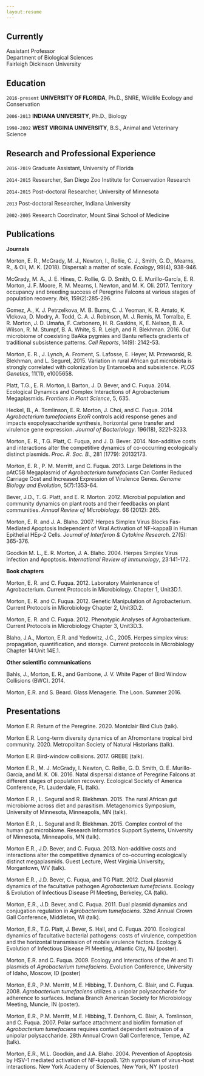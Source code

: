 ```yaml
---
layout:resume
---
```


## Currently

Assistant Professor\
Department of Biological Sciences\
Fairleigh Dickinson University

## Education

`2016-present`
__UNIVERSITY OF FLORIDA__, 
Ph.D., SNRE, Wildlife Ecology and Conservation

`2006-2013`
__INDIANA UNIVERSITY__, 
Ph.D., Biology

`1998-2002`
__WEST VIRGINIA UNIVERSITY__, 
B.S., Animal and Veterinary Science

## Research and Professional Experience

`2016-2019`
Graduate Assistant, University of Florida

`2014-2015`
Researcher, San Diego Zoo Institute for Conservation Research

`2014-2015`
Post-doctoral Researcher, University of Minnesota

`2013`
Post-doctoral Researcher, Indiana University

`2002-2005`
Research Coordinator, Mount Sinai School of Medicine

## Publications

__Journals__

Morton, E. R., McGrady, M. J., Newton, I., Rollie, C. J., Smith, G. D., Mearns, R., & Oli, M. K. (2018). Dispersal: a matter of scale. *Ecology*, 99(4), 938-946.

McGrady, M. A., J. E. Hines, C. Rollie, G. D. Smith, O. E. Murillo-García, E. R. Morton, J. F. Moore, R. M. Mearns, I. Newton, and M. K. Oli. 2017. Territory occupancy and breeding success of Peregrine Falcons at various stages of population recovery. *Ibis*, 159(2):285-296.

Gomez, A., K. J. Petrzelkova, M. B. Burns, C. J. Yeoman, K. R. Amato, K. Vlckova, D. Modry, A. Todd, C. A. J. Robinson, M. J. Remis, M. Torralba, E. R. Morton, J. D. Umaña, F. Carbonero, H. R. Gaskins, K, E. Nelson, B. A. Wilson, R. M. Stumpf, B. A. White, S. R. Leigh, and R. Blekhman. 2016. Gut microbiome of coexisting BaAka pygmies and Bantu reflects gradients of traditional subsistence patterns. *Cell Reports*, 14(9): 2142-53.

Morton, E. R., J. Lynch, A. Froment, S.  Lafosse, E. Heyer, M. Przeworski, R. Blekhman, and L. Segurel, 2015. Variation in rural African gut microbiota is strongly correlated with colonization by Entamoeba and subsistence. *PLOS Genetics*, 11(11), e1005658.

Platt, T.G., E. R. Morton, I. Barton, J. D. Bever, and C. Fuqua. 2014. Ecological Dynamics and Complex Interactions of Agrobacterium Megaplasmids. *Frontiers in Plant Science*, 5, 635.

Heckel, B., A. Tomlinson, E. R. Morton, J. Choi, and C. Fuqua. 2014  *Agrobacterium tumefaciens ExoR* controls acid response genes and impacts exopolysaccharide synthesis, horizontal gene transfer and virulence gene expression. *Journal of Bacteriology*. 196(18), 3221-3233.

Morton, E. R., T.G. Platt, C. Fuqua, and J. D. Bever. 2014. Non-additive costs and interactions alter the competitive dynamics of co-occurring ecologically distinct plasmids. *Proc. R. Soc. B.*, 281 (1779): 20132173.

Morton, E. R., P. M. Merritt, and C. Fuqua. 2013. Large Deletions in the pAtC58 Megaplasmid of *Agrobacterium tumefaciens* Can Confer Reduced Carriage Cost and Increased Expression of Virulence Genes. *Genome Biology and Evolution*, 5(7):1353-64.

Bever, J.D., T. G. Platt, and E. R. Morton. 2012. Microbial population and community dynamics on plant roots and their feedbacks on plant communities. *Annual Review of Microbiology*. 66 (2012): 265.

Morton, E. R. and J. A. Blaho. 2007. Herpes Simplex Virus Blocks Fas-Mediated Apoptosis Independent of Viral Activation of NF-kappaB in Human Epithelial HEp-2 Cells. *Journal of Interferon & Cytokine Research*. 27(5): 365-376.

Goodkin M. L., E. R. Morton, J. A. Blaho. 2004. Herpes Simplex Virus Infection and Apoptosis. *International Review of Immunology*, 23:141-172.

__Book chapters__

Morton, E. R. and C. Fuqua. 2012. Laboratory Maintenance of Agrobacterium. Current Protocols in Microbiology. Chapter 1, Unit3D.1. 

Morton, E. R. and C. Fuqua. 2012. Genetic Manipulation of Agrobacterium. Current Protocols in Microbiology Chapter 2, Unit3D.2.

Morton, E. R. and C. Fuqua. 2012. Phenotypic Analyses of Agrobacterium. Current Protocols in Microbiology Chapter 3, Unit3D.3.

Blaho, J.A., Morton, E.R. and Yedowitz, J.C., 2005. Herpes simplex virus: propagation, quantification, and storage. Current protocols in Microbiology Chapter 14:Unit 14E.1.

__Other scientific communications__

Bahls, J., Morton, E. R., and Gambone, J. V. White Paper of Bird Window Collisions (BWC). 2014.

Morton, E.R. and S. Beard. Glass Menagerie. The Loon. Summer 2016.

## Presentations

Morton E.R. Return of the Peregrine. 2020. Montclair Bird Club (talk).

Morton E.R. Long-term diversity dynamics of an Afromontane tropical bird community. 2020. Metropolitan Society of Natural Historians (talk).

Morton E.R. Bird-window collisions. 2017. GREBE (talk).

Morton E.R., M. J. McGrady, I. Newton, C. Rollie, G. D. Smith, O. E. Murillo-García, and M. K. Oli. 2016. Natal dispersal distance of Peregrine Falcons at different stages of population recovery. Ecological Society of America Conference, Ft. Lauderdale, FL (talk).

Morton E.R., L. Segural and R. Blekhman. 2015. The rural African gut microbiome across diet and parasitism. Metagenomics Symposium, University of Minnesota, Minneapolis, MN (talk).

Morton E.R., L. Segural and R. Blekhman. 2015. Complex control of the human gut microbiome. Research Informatics Support Systems, University of Minnesota, Minneapolis, MN (talk).

Morton E.R., J.D. Bever, and C. Fuqua. 2013. Non-additive costs and interactions alter the 	competitive dynamics of co-occurring ecologically distinct megaplasmids. Guest Lecture, West Virginia University, Morgantown, WV (talk).

Morton E.R., J.D. Bever, C. Fuqua, and TG Platt.  2012.  Dual plasmid dynamics of the facultative pathogen *Agrobacterium tumefaciens*.  Ecology & Evolution of Infectious Disease PI Meeting, Berkeley, CA (talk).

Morton, E.R., J.D. Bever, and C. Fuqua. 2011.  Dual plasmid dynamics and conjugation regulation in *Agrobacterium tumefaciens*. 32nd Annual Crown Gall Conference, Middleton, WI (talk).

Morton, E.R., T.G. Platt, J. Bever, S. Hall, and C. Fuqua. 2010. Ecological dynamics of facultative bacterial pathogens: costs of virulence, competition and the horizontal transmission of mobile virulence factors. Ecology & Evolution of Infectious Disease PI Meeting, Atlantic City, NJ (poster).

Morton, E.R. and C. Fuqua. 2009. Ecology and Interactions of the At and Ti plasmids of *Agrobacterium tumefaciens*. Evolution Conference, University of Idaho, Moscow, ID (poster)

Morton, E.R., P.M. Merritt, M.E. Hibbing, T. Danhorn, C. Blair, and C. Fuqua. 2008. *Agrobacterium tumefaciens* utilizes a unipolar polysaccharide for adherence to surfaces.  Indiana Branch American Society for Microbiology Meeting, Muncie, IN (poster).

Morton, E.R., P.M. Merritt, M.E. Hibbing, T. Danhorn, C. Blair, A. Tomlinson, and C. Fuqua. 2007. Polar surface attachment and biofilm formation of *Agrobacterium tumefaciens* requires contact dependent extrusion of a unipolar polysaccharide.  28th Annual Crown Gall Conference, Tempe, AZ (talk).

Morton, E.R., M.L. Goodkin, and J.A. Blaho. 2004. Prevention of Apoptosis by HSV-1 mediated activation of NF-kappaB. 12th symposium of virus-host interactions. New York Academy of Sciences, New York, NY (poster) 


<!-- ### Footer

Last updated: November 2020 -->


